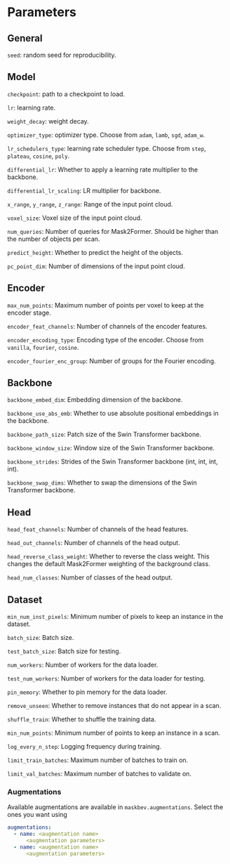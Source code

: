 # Parameters

## General

`seed`: random seed for reproducibility.

## Model

`checkpoint`: path to a checkpoint to load.

`lr`: learning rate.

`weight_decay`: weight decay.

`optimizer_type`: optimizer type. Choose from `adam`, `lamb`, `sgd`, `adam_w`.

`lr_schedulers_type`: learning rate scheduler type. Choose from `step`, `plateau`, `cosine`, `poly`.

`differential_lr`: Whether to apply a learning rate multiplier to the backbone.

`differential_lr_scaling`: LR multiplier for backbone.

`x_range`, `y_range`, `z_range`: Range of the input point cloud.

`voxel_size`: Voxel size of the input point cloud.

`num_queries`: Number of queries for Mask2Former. Should be higher than the number of objects per scan.

`predict_height`: Whether to predict the height of the objects.

`pc_point_dim`: Number of dimensions of the input point cloud.

## Encoder

`max_num_points`: Maximum number of points per voxel to keep at the encoder stage.

`encoder_feat_channels`: Number of channels of the encoder features.

`encoder_encoding_type`: Encoding type of the encoder. Choose from `vanilla`, `fourier`, `cosine`.

`encoder_fourier_enc_group`: Number of groups for the Fourier encoding.

## Backbone

`backbone_embed_dim`: Embedding dimension of the backbone.

`backbone_use_abs_emb`: Whether to use absolute positional embeddings in the backbone.

`backbone_path_size`: Patch size of the Swin Transformer backbone.

`backbone_window_size`: Window size of the Swin Transformer backbone.

`backbone_strides`: Strides of the Swin Transformer backbone (int, int, int, int).

`backbone_swap_dims`: Whether to swap the dimensions of the Swin Transformer backbone.

## Head

`head_feat_channels`: Number of channels of the head features.

`head_out_channels`: Number of channels of the head output.

`head_reverse_class_weight`: Whether to reverse the class weight. This changes the default Mask2Former weighting of the
background class.

`head_num_classes`: Number of classes of the head output.

## Dataset

`min_num_inst_pixels`: Minimum number of pixels to keep an instance in the dataset.

`batch_size`: Batch size.

`test_batch_size`: Batch size for testing.

`num_workers`: Number of workers for the data loader.

`test_num_workers`: Number of workers for the data loader for testing.

`pin_memory`: Whether to pin memory for the data loader.

`remove_unseen`: Whether to remove instances that do not appear in a scan.

`shuffle_train`: Whether to shuffle the training data.

`min_num_points`: Minimum number of points to keep an instance in a scan.

`log_every_n_step`: Logging frequency during training.

`limit_train_batches`: Maximum number of batches to train on.

`limit_val_batches`: Maximum number of batches to validate on.

### Augmentations

Available augmentations are available in `maskbev.augmentations`.
Select the ones you want using

```yaml
augmentations:
  - name: <augmentation name>
      <augmentation parameters>
  - name: <augmentation name>
      <augmentation parameters>
```

